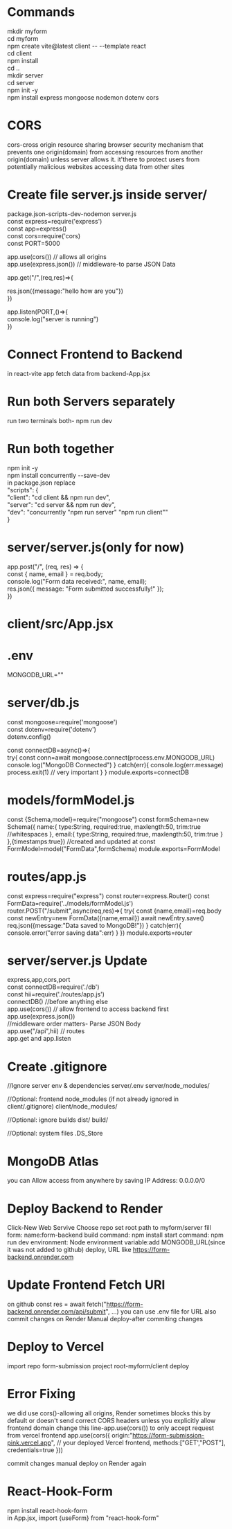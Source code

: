 # Commands
mkdir myform  
cd myform  
npm create vite@latest client -- --template react  
cd client  
npm install  
cd ..  
mkdir server  
cd server  
npm init -y  
npm install express mongoose nodemon dotenv cors  

# CORS
cors-cross origin resource sharing
browser security mechanism that prevents one origin(domain) from accessing resources from another origin(domain) unless server allows it.
it'there to protect users from potentially malicious websites accessing data from other sites  

# Create file server.js inside server/
package.json-scripts-dev-nodemon server.js  
const express=require('express')  
const app=express()  
const cors=require('cors)  
const PORT=5000  

app.use(cors()) // allows all origins  
app.use(express.json()) // middleware-to parse   JSON Data  

app.get("/",(req,res)=>{  
<!-- res.send("hello how are you") -->  
res.json({message:"hello how are you"})      
})  

app.listen(PORT,()=>{  
    console.log("server is running")  
})  

# Connect Frontend to Backend  
in react-vite app fetch data from backend-App.jsx  

# Run both Servers separately  
run two terminals both- npm run dev  
# Run both together  
npm init -y  
npm install concurrently --save-dev  
in package.json replace  
"scripts": {  
  "client": "cd client && npm run dev",  
  "server": "cd server && npm run dev",  
  "dev": "concurrently \"npm run server\" \"npm   run client\""  
}  

# server/server.js(only for now)  
app.post("/", (req, res) => {  
  const { name, email } = req.body;  
  console.log("Form data received:", name, email);  
  res.json({ message: "Form submitted   successfully!" });  
})  

# client/src/App.jsx  


# .env  
MONGODB_URL=""  
# server/db.js  
const mongoose=require('mongoose')  
const dotenv=require('dotenv')  
dotenv.config()
  
const connectDB=async()=>{  
    try{
        const conn=await mongoose.connect(process.env.MONGODB_URL)
        console.log("MongoDB Connected")
    }
    catch(err){
        console.log(err.message)
        process.exit(1) // very important
    }
}
module.exports=connectDB

# models/formModel.js
const {Schema,model}=require("mongoose")
const formSchema=new Schema({
    name:{
        type:String,
        required:true,
        maxlength:50,
        trim:true //whitespaces
    },
    email:{
        type:String,
        required:true,
        maxlength:50,
        trim:true
    }
},{timestamps:true}) //created and updated at
const FormModel=model("FormData",formSchema)
module.exports=FormModel

# routes/app.js
const express=require("express")
const router=express.Router()
const FormData=require('../models/formModel.js')
router.POST("/submit",async(req,res)=>{
    try{
        const {name,email}=req.body
        const newEntry=new FormData({name,email})
        await newEntry.save()
        req.json({message:"Data saved to MongoDB!"})
    }
    catch(err){
        console.error("error saving data":err)
    }
})
module.exports=router

# server/server.js Update
express,app,cors,port  
const connectDB=require('./db')  
const hii=require('./routes/app.js')  
connectDB() //before anything else  
app.use(cors()) // allow frontend to access   backend first  
app.use(express.json())  
//middleware order matters- Parse JSON Body  
app.use("/api",hii) // routes  
app.get and app.listen  

# Create .gitignore
//Ignore server env & dependencies
server/.env
server/node_modules/

//Optional: frontend node_modules (if not already ignored in client/.gitignore)
client/node_modules/

//Optional: ignore builds
dist/
build/

//Optional: system files
.DS_Store

# MongoDB Atlas
you can Allow access from anywhere by saving IP Address: 0.0.0.0/0

# Deploy Backend to Render
Click-New Web Servive
Choose repo
set root path to myform/server
fill form:
name:form-backend
build command: npm install
start command: npm run dev
environment: Node
environment variable:add MONGODB_URL(since it was not added to github)
deploy, URL like https://form-backend.onrender.com

# Update Frontend Fetch URl
on github
const res = await fetch("https://form-backend.onrender.com/api/submit", ...)
you can use .env file for URL also
commit changes
on Render
Manual deploy-after commiting changes

# Deploy to Vercel
import repo form-submission
project root-myform/client
deploy

# Error Fixing
we did use cors()-allowing all origins, Render sometimes blocks this by default or doesn't send correct CORS headers unless you explicitly allow frontend domain
change this line-app.use(cors()) to
only accept request from vercel frontend
app.use(cors({
    origin:"https://form-submission-pink.vercel.app", // your deployed Vercel frontend,
    methods:["GET',"POST"],
    credentials=true
}))

commit changes
manual deploy on Render again 

# React-Hook-Form
npm install react-hook-form  
in App.jsx, import {useForm} from "react-hook-form"
 







